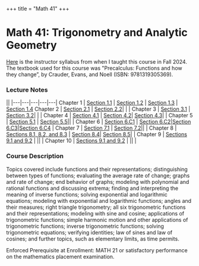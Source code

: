 +++
title = "Math 41"
+++

# Math 41: Trigonometry and Analytic Geometry

[Here](/math41/math41_syllabus_f24.pdf) is the instructor syllabus from when I taught this course in Fall 2024.  The textbook used for this course was "Precalculus: Functions and how they change”, by Crauder, Evans, and Noell (ISBN: 9781319305369).


### Lecture Notes

||
|---|---|---|---|---|
Chapter 1 | [Section 1.1](/math41/lecture_notes/MATH41_1.1_full.pdf) | [Section 1.2](/math41/lecture_notes/MATH41_1.2_full_v2.pdf) | [Section 1.3](/math41/lecture_notes/MATH41_1.3_full.pdf) | [Section 1.4](/math41/lecture_notes/MATH41_1.4_full.pdf)
Chapter 2 | [Section 2.1](/math41/lecture_notes/MATH41_2.1_full.pdf) | [Section 2.2](/math41/lecture_notes/MATH41_2.2_full.pdf)| | |
Chapter 3 | [Section 3.1](/math41/lecture_notes/MATH41_3.1_full.pdf) | [Section 3.2](/math41/lecture_notes/MATH41_3.2_full.pdf)| | | 
Chapter 4 | [Section 4.1](/math41/lecture_notes/MATH41_4.1_full.pdf) | [Section 4.2](/math41/lecture_notes/MATH41_4.2_full.pdf)| [Section 4.3](/math41/lecture_notes/MATH41_4.3_Full.pdf)| | 
Chapter 5 | [Section 5.1](/math41/lecture_notes/MATH41_5.1_full.pdf) | [Section 5.5](/math41/lecture_notes/MATH41_5.5_full.pdf)|| | 
Chapter 6 | [Section 6.C1](/math41/lecture_notes/MATH41_6.C1_full.pdf) | [Section 6.C2](/math41/lecture_notes/MATH41_6.C2_full.pdf)|[Section 6.C3](/math41/lecture_notes/MATH41_6C.3_full.pdf)|[Section 6.C4](/math41/lecture_notes/MATH41_6C.4_full.pdf) | 
Chapter 7 | [Section 7.1](/math41/lecture_notes/MATH41_7.1_full.pdf) | [Section 7.2](/math41/lecture_notes/Math41_7.2_full.pdf)|| | 
Chapter 8 | [Sections 8.1, 8.2, and 8.3](/math41/lecture_notes/Math41_8.1_8.2_8.3_full.pdf) | [Section 8.4](/math41/lecture_notes/Math41_8.4_full.pdf)| [Section 8.5](/math41/lecture_notes/Math41_8.5_full.pdf)| | 
Chapter 9 | [Sections 9.1 and 9.2](/math41/lecture_notes/MATH41_9.1_9.2_full.pdf) | || | 
Chapter 10 | [Sections 9.1 and 9.2](/math41/lecture_notes/MATH41_10.1_full.pdf) | || | 

### Course Description
Topics covered include functions and their representations; distinguishing between types of functions; evaluating the average rate of change; graphs and rate of change; end behavior of graphs; modeling with polynomial and rational functions and discussing extrema; finding and interpreting the meaning of inverse functions; solving exponential and logarithmic equations; modeling with exponential and logarithmic functions; angles and their measures; right triangle trigonometry; all six trigonometric functions and their representations; modeling with sine and cosine; applications of trigonometric functions; simple harmonic motion and other applications of trigonometric functions; inverse trigonometric functions; solving trigonometric equations; verifying identities; law of sines and law of cosines; and further topics, such as elementary limits, as time permits.

Enforced Prerequisite at Enrollment: MATH 21 or satisfactory performance on the mathematics placement examination.